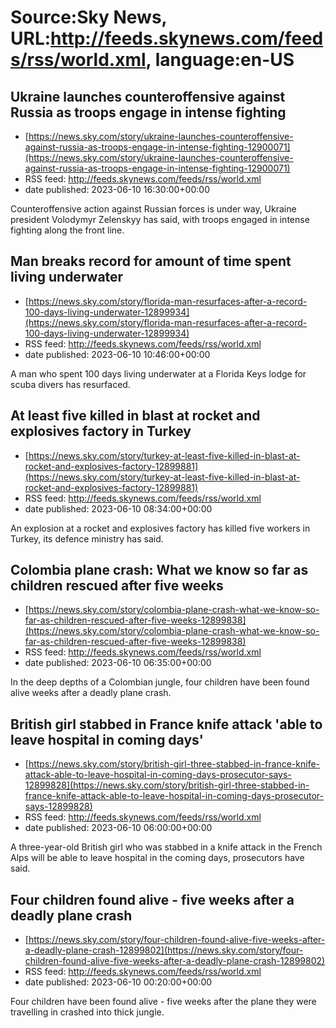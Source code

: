 # Source:Sky News, URL:http://feeds.skynews.com/feeds/rss/world.xml, language:en-US

## Ukraine launches counteroffensive against Russia as troops engage in intense fighting
 - [https://news.sky.com/story/ukraine-launches-counteroffensive-against-russia-as-troops-engage-in-intense-fighting-12900071](https://news.sky.com/story/ukraine-launches-counteroffensive-against-russia-as-troops-engage-in-intense-fighting-12900071)
 - RSS feed: http://feeds.skynews.com/feeds/rss/world.xml
 - date published: 2023-06-10 16:30:00+00:00

Counteroffensive action against Russian forces is under way, Ukraine president Volodymyr Zelenskyy has said, with troops engaged in intense fighting along the front line.

## Man breaks record for amount of time spent living underwater
 - [https://news.sky.com/story/florida-man-resurfaces-after-a-record-100-days-living-underwater-12899934](https://news.sky.com/story/florida-man-resurfaces-after-a-record-100-days-living-underwater-12899934)
 - RSS feed: http://feeds.skynews.com/feeds/rss/world.xml
 - date published: 2023-06-10 10:46:00+00:00

A man who spent 100 days living underwater at a Florida Keys lodge for scuba divers has resurfaced.

## At least five killed in blast at rocket and explosives factory in Turkey
 - [https://news.sky.com/story/turkey-at-least-five-killed-in-blast-at-rocket-and-explosives-factory-12899881](https://news.sky.com/story/turkey-at-least-five-killed-in-blast-at-rocket-and-explosives-factory-12899881)
 - RSS feed: http://feeds.skynews.com/feeds/rss/world.xml
 - date published: 2023-06-10 08:34:00+00:00

An explosion at a rocket and explosives factory has killed five workers in Turkey, its defence ministry has said.

## Colombia plane crash: What we know so far as children rescued after five weeks
 - [https://news.sky.com/story/colombia-plane-crash-what-we-know-so-far-as-children-rescued-after-five-weeks-12899838](https://news.sky.com/story/colombia-plane-crash-what-we-know-so-far-as-children-rescued-after-five-weeks-12899838)
 - RSS feed: http://feeds.skynews.com/feeds/rss/world.xml
 - date published: 2023-06-10 06:35:00+00:00

In the deep depths of a Colombian jungle, four children have been found alive weeks after a deadly plane crash.

## British girl stabbed in France knife attack 'able to leave hospital in coming days'
 - [https://news.sky.com/story/british-girl-three-stabbed-in-france-knife-attack-able-to-leave-hospital-in-coming-days-prosecutor-says-12899828](https://news.sky.com/story/british-girl-three-stabbed-in-france-knife-attack-able-to-leave-hospital-in-coming-days-prosecutor-says-12899828)
 - RSS feed: http://feeds.skynews.com/feeds/rss/world.xml
 - date published: 2023-06-10 06:00:00+00:00

A three-year-old British girl who was stabbed in a knife attack in the French Alps will be able to leave hospital in the coming days, prosecutors have said.

## Four children found alive - five weeks after a deadly plane crash
 - [https://news.sky.com/story/four-children-found-alive-five-weeks-after-a-deadly-plane-crash-12899802](https://news.sky.com/story/four-children-found-alive-five-weeks-after-a-deadly-plane-crash-12899802)
 - RSS feed: http://feeds.skynews.com/feeds/rss/world.xml
 - date published: 2023-06-10 00:20:00+00:00

Four children have been found alive - five weeks after the plane they were travelling in crashed into thick jungle.

